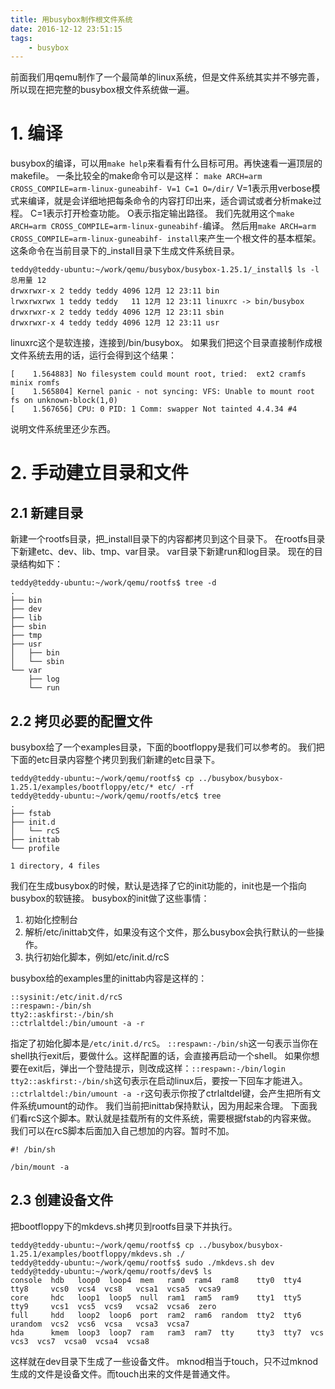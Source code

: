 ```yaml
---
title: 用busybox制作根文件系统
date: 2016-12-12 23:51:15
tags:
	- busybox
---
```

前面我们用qemu制作了一个最简单的linux系统，但是文件系统其实并不够完善，所以现在把完整的busybox根文件系统做一遍。

# 1. 编译
busybox的编译，可以用`make help`来看看有什么目标可用。再快速看一遍顶层的makefile。
一条比较全的make命令可以是这样：
`make ARCH=arm CROSS_COMPILE=arm-linux-guneabihf- V=1 C=1 O=/dir/`
V=1表示用verbose模式来编译，就是会详细地把每条命令的内容打印出来，适合调试或者分析make过程。
C=1表示打开检查功能。
O表示指定输出路径。
我们先就用这个`make ARCH=arm CROSS_COMPILE=arm-linux-guneabihf-`编译。
然后用`make ARCH=arm CROSS_COMPILE=arm-linux-guneabihf- install`来产生一个根文件的基本框架。
这条命令在当前目录下的_install目录下生成文件系统目录。
```
teddy@teddy-ubuntu:~/work/qemu/busybox/busybox-1.25.1/_install$ ls -l
总用量 12
drwxrwxr-x 2 teddy teddy 4096 12月 12 23:11 bin
lrwxrwxrwx 1 teddy teddy   11 12月 12 23:11 linuxrc -> bin/busybox
drwxrwxr-x 2 teddy teddy 4096 12月 12 23:11 sbin
drwxrwxr-x 4 teddy teddy 4096 12月 12 23:11 usr
```
linuxrc这个是软连接，连接到/bin/busybox。
如果我们把这个目录直接制作成根文件系统去用的话，运行会得到这个结果：
```
[    1.564883] No filesystem could mount root, tried:  ext2 cramfs minix romfs
[    1.565804] Kernel panic - not syncing: VFS: Unable to mount root fs on unknown-block(1,0)
[    1.567656] CPU: 0 PID: 1 Comm: swapper Not tainted 4.4.34 #4
```
说明文件系统里还少东西。

# 2. 手动建立目录和文件
## 2.1 新建目录
新建一个rootfs目录，把_install目录下的内容都拷贝到这个目录下。
在rootfs目录下新建etc、dev、lib、tmp、var目录。
var目录下新建run和log目录。
现在的目录结构如下：
```
teddy@teddy-ubuntu:~/work/qemu/rootfs$ tree -d
.
├── bin
├── dev
├── lib
├── sbin
├── tmp
├── usr
│   ├── bin
│   └── sbin
└── var
    ├── log
    └── run
```
## 2.2 拷贝必要的配置文件
busybox给了一个examples目录，下面的bootfloppy是我们可以参考的。
我们把下面的etc目录内容整个拷贝到我们新建的etc目录下。
```
teddy@teddy-ubuntu:~/work/qemu/rootfs$ cp ../busybox/busybox-1.25.1/examples/bootfloppy/etc/* etc/ -rf
teddy@teddy-ubuntu:~/work/qemu/rootfs/etc$ tree
.
├── fstab
├── init.d
│   └── rcS
├── inittab
└── profile

1 directory, 4 files
```
我们在生成busybox的时候，默认是选择了它的init功能的，init也是一个指向busybox的软链接。
busybox的init做了这些事情：
1. 初始化控制台
2. 解析/etc/inittab文件，如果没有这个文件，那么busybox会执行默认的一些操作。
3. 执行初始化脚本，例如/etc/init.d/rcS

busybox给的examples里的inittab内容是这样的：
```
::sysinit:/etc/init.d/rcS
::respawn:-/bin/sh
tty2::askfirst:-/bin/sh
::ctrlaltdel:/bin/umount -a -r
```
指定了初始化脚本是`/etc/init.d/rcS`。
`::respawn:-/bin/sh`这一句表示当你在shell执行exit后，要做什么。这样配置的话，会直接再启动一个shell。
如果你想要在exit后，弹出一个登陆提示，则改成这样：`::respawn:-/bin/login`
`tty2::askfirst:-/bin/sh`这句表示在启动linux后，要按一下回车才能进入。
`::ctrlaltdel:/bin/umount -a -r`这句表示你按了ctrlaltdel键，会产生把所有文件系统umount的动作。
我们当前把inittab保持默认，因为用起来合理。
下面我们看rcS这个脚本。默认就是挂载所有的文件系统，需要根据fstab的内容来做。
我们可以在rcS脚本后面加入自己想加的内容。暂时不加。
```
#! /bin/sh

/bin/mount -a
```


## 2.3 创建设备文件
把bootfloppy下的mkdevs.sh拷贝到rootfs目录下并执行。
```
teddy@teddy-ubuntu:~/work/qemu/rootfs$ cp ../busybox/busybox-1.25.1/examples/bootfloppy/mkdevs.sh ./
teddy@teddy-ubuntu:~/work/qemu/rootfs$ sudo ./mkdevs.sh dev
teddy@teddy-ubuntu:~/work/qemu/rootfs/dev$ ls
console  hdb   loop0  loop4  mem   ram0  ram4  ram8    tty0  tty4  tty8     vcs0  vcs4  vcs8   vcsa1  vcsa5  vcsa9
core     hdc   loop1  loop5  null  ram1  ram5  ram9    tty1  tty5  tty9     vcs1  vcs5  vcs9   vcsa2  vcsa6  zero
full     hdd   loop2  loop6  port  ram2  ram6  random  tty2  tty6  urandom  vcs2  vcs6  vcsa   vcsa3  vcsa7
hda      kmem  loop3  loop7  ram   ram3  ram7  tty     tty3  tty7  vcs      vcs3  vcs7  vcsa0  vcsa4  vcsa8
```
这样就在dev目录下生成了一些设备文件。
mknod相当于touch，只不过mknod生成的文件是设备文件。而touch出来的文件是普通文件。





